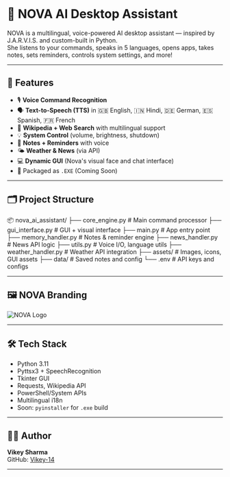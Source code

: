 # 🚀 NOVA AI Desktop Assistant

NOVA is a multilingual, voice-powered AI desktop assistant — inspired by J.A.R.V.I.S. and custom-built in Python.  
She listens to your commands, speaks in 5 languages, opens apps, takes notes, sets reminders, controls system settings, and more!

---

## 🧠 Features

- 🎙️ **Voice Command Recognition**
- 🗣️ **Text-to-Speech (TTS)** in 🇬🇧 English, 🇮🇳 Hindi, 🇩🇪 German, 🇪🇸 Spanish, 🇫🇷 French
- 🔎 **Wikipedia + Web Search** with multilingual support
- 💡 **System Control** (volume, brightness, shutdown)
- 📝 **Notes + Reminders** with voice
- 🌤️ **Weather & News** (via API)
- 💻 **Dynamic GUI** (Nova's visual face and chat interface)
- 🔐 Packaged as `.EXE` (Coming Soon)

---

## 🗂️ Project Structure

📦 nova_ai_assistant/
├── core_engine.py # Main command processor
├── gui_interface.py # GUI + visual interface
├── main.py # App entry point
├── memory_handler.py # Notes & reminder engine
├── news_handler.py # News API logic
├── utils.py # Voice I/O, language utils
├── weather_handler.py # Weather API integration
├── assets/ # Images, icons, GUI assets
├── data/ # Saved notes and config
└── .env # API keys and configs



---

## 🖼️ NOVA Branding

![NOVA Logo](assets/nova_logo.png) <!-- Replace with your actual logo path -->

---

## 🛠️ Tech Stack

- Python 3.11
- Pyttsx3 + SpeechRecognition
- Tkinter GUI
- Requests, Wikipedia API
- PowerShell/System APIs
- Multilingual i18n
- Soon: `pyinstaller` for `.exe` build

---


## 👨‍💻 Author

**Vikey Sharma**   
GitHub: [Vikey-14](https://github.com/Vikey-14)

---
